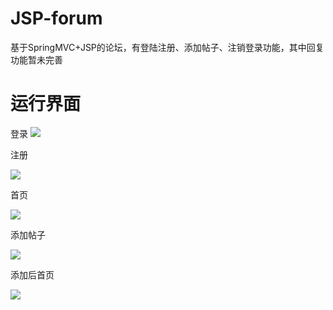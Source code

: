 # JSP-forum
基于SpringMVC+JSP的论坛，有登陆注册、添加帖子、注销登录功能，其中回复功能暂未完善

# 运行界面

登录
<img src="https://gitee.com/moshaoyu/PicGo_img/raw/master/images/Web%E7%99%BB%E5%BD%95%20.png"/>

注册

![](https://gitee.com/moshaoyu/PicGo_img/raw/master/images/Web%E6%B3%A8%E5%86%8C%20.png)

首页

![](https://gitee.com/moshaoyu/PicGo_img/raw/master/images/Web%E9%A6%96%E9%A1%B5%20.png)

添加帖子

![](https://gitee.com/moshaoyu/PicGo_img/raw/master/images/Web%E6%B7%BB%E5%8A%A0%E5%B8%96%E5%AD%90%20.png)

添加后首页

![](https://gitee.com/moshaoyu/PicGo_img/raw/master/images/Web%E9%A6%96%E9%A1%B52%20.png)
